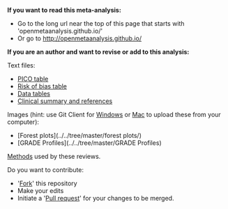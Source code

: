 **If you want to read this meta-analysis:**

* Go to the long url near the top of this page that starts with 'openmetaanalysis.github.io/'
* Or go to http://openmetaanalysis.github.io/

**If you are an author and want to revise or add to this analysis:**

Text files:
* [PICO table](../../tree/gh-pages/tables/pico.xml)
* [Risk of bias table](../../tree/gh-pages/tables/bias.xml)
* [Data tables](../../tree/master/data)
* [Clinical summary and references](../../tree/gh-pages/index.html)

Images (hint: use Git Client for [Windows](https://windows.github.com/) or [Mac](https://mac.github.com/) to upload these from your computer):
* [Forest plots](../../tree/master/forest plots/)
* [GRADE Profiles](../../tree/master/GRADE Profiles)

[Methods](https://github.com/openMetaAnalysis/_Methods/blob/master/README.md) used by these reviews.

Do you want to contribute:

* '[Fork](../../fork)' this repository
* Make your edits
* Initiate a '[Pull request](../../compare/)' for your changes to be merged.

